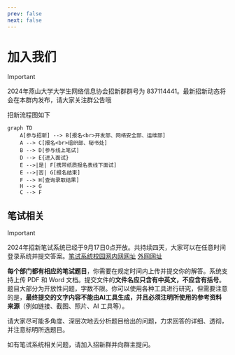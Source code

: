 ```yaml
---
prev: false
next: false
---
```


# 加入我们

> [!IMPORTANT]
> 2024年燕山大学大学生网络信息协会招新群群号为 837114441。最新招新动态将会在本群内发布，请大家关注群公告哦

招新流程图如下

```mermaid
graph TD
    A[参与招新] --> B[报名<br>开发部、网络安全部、运维部]
    A --> C[报名<br>组织部、秘书处]
    B --> D[参与线上笔试]
    D --> E{进入面试}
    E -->|是| F[携带纸质报名表线下面试]
    E -->|否| G[报名结束]
    F --> H[查询录取结果]
    H --> G
    C --> F
```

## 笔试相关

> [!IMPORTANT]
> 2024年招新笔试系统已经于9月17日0点开放。共持续四天，大家可以在任意时间登录系统并提交答案。[笔试系统校园网内网网址](http://joinus.yuna.team) [外网网址](https://joinus-yuna-team.vpn.ysu.edu.cn:8118)

**每个部门都有相应的笔试题目**，你需要在规定时间内上传并提交你的解答。系统支持上传 PDF 和 Word 文档。提交文件的**文件名应只含有中英文，不应含有括号**。题目大部分为开放性问题，字数不限。你可以使用各种工具进行研究，但需要注意的是，**最终提交的文字内容不能由AI工具生成，并且必须注明所使用的参考资料来源**（例如链接、截图、照片、AI 工具等）。

请大家尽可能多角度、深层次地去分析题目给出的问题，力求回答的详细、透彻，并注意标明所选题目。

如有笔试系统相关问题，请加入招新群并向群主提问。
